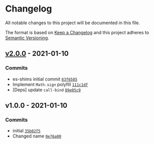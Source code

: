 # Changelog

All notable changes to this project will be documented in this file.

The format is based on [Keep a Changelog](https://keepachangelog.com/en/1.0.0/)
and this project adheres to [Semantic Versioning](https://semver.org/spec/v2.0.0.html).

## [v2.0.0](https://github.com/es-shims/Math.sign/compare/v1.0.0...v2.0.0) - 2021-01-10

### Commits

- es-shims initial commit [`83f6585`](https://github.com/es-shims/Math.sign/commit/83f658532e5bbd8576bc9ae83187bd016fac72cc)
- Implement `Math.sign` polyfill [`111c1df`](https://github.com/es-shims/Math.sign/commit/111c1df2fc9bcbacc32095aa9227795f28ac47d8)
- [Deps] update `call-bind` [`89e05c9`](https://github.com/es-shims/Math.sign/commit/89e05c908f177fad58c38c3d6c6daf66fe789050)

## v1.0.0 - 2021-01-10

### Commits

- initial [`35b02f5`](https://github.com/es-shims/Math.sign/commit/35b02f56e398b9a447e82afaa6bf7b4987e69c27)
- Changed name [`0e76a00`](https://github.com/es-shims/Math.sign/commit/0e76a0002ceadf48f1fbd6c63342c1afe46240f0)
